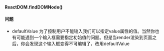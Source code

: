 #### ReactDOM.findDOMNode()


#### 问题

- defaultValue  为了控制用户不能输入我们可以指定value属性的值。当然你也有可能遇到一个输入框需要指定初始值的问题。但是当render渲染到页面之后，你会发现这个输入框变得不可编辑了，改用defaultValue